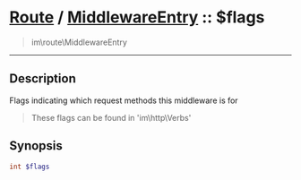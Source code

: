 # [Route](route.md) / [MiddlewareEntry](route-MiddlewareEntry.md) :: $flags
 > im\route\MiddlewareEntry
____

## Description
Flags indicating which request methods this middleware is for

 > These flags can be found in 'im\http\Verbs'  

## Synopsis
```php
int $flags
```
